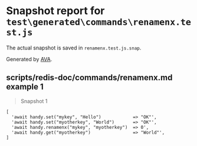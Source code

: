 # Snapshot report for `test\generated\commands\renamenx.test.js`

The actual snapshot is saved in `renamenx.test.js.snap`.

Generated by [AVA](https://ava.li).

## scripts/redis-doc/commands/renamenx.md example 1

> Snapshot 1

    [
      'await handy.set("mykey", "Hello")            => "OK"',
      'await handy.set("myotherkey", "World")       => "OK"',
      'await handy.renamenx("mykey", "myotherkey")  => 0',
      'await handy.get("myotherkey")                => "World"',
    ]
